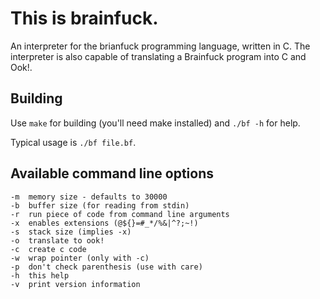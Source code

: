 This is brainfuck.
==================

An interpreter for the brianfuck programming language, written in C.
The interpreter is also capable of translating a Brainfuck program
into C and Ook!.

Building
--------

Use `make` for building (you'll need make installed) and `./bf -h`
for help.

Typical usage is `./bf file.bf`.

Available command line options
------------------------------

    -m  memory size - defaults to 30000
    -b  buffer size (for reading from stdin)
    -r  run piece of code from command line arguments
    -x  enables extensions (@${}=#_*/%&|^?;~!)
    -s  stack size (implies -x)
    -o  translate to ook!
    -c  create c code
    -w  wrap pointer (only with -c)
    -p  don't check parenthesis (use with care)
    -h  this help
    -v  print version information

